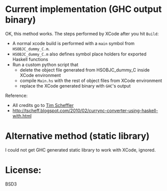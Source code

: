 Current implementation (GHC output binary)
===========================================

OK, this method works. The steps performed by XCode after you hit `Build`:

* A normal xcode build is performed with a `main` symbol from `HSOBJC_dummy_C.m`.
* `HSOBJC_dummy_C.m` also defines symbol place holders for exported Haskell functions
* Run a custom python script that
    * delete the object file generated from HSOBJC_dummy_C inside XCode environment
    * compile `Main.hs` with the rest of object files from XCode environment
    * replace the XCode generated binary with `GHC`'s output

Reference:

* All credits go to [Tim Scheffler](http://tscheff.blogspot.com)
* <http://tscheff.blogspot.com/2010/02/currync-converter-using-haskell-with.html>

Alternative method (static library)
===========================================

I could not get GHC generated static library to work with XCode, ignored.

License:
========

BSD3